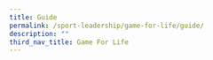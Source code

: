 ```yaml
---
title: Guide
permalink: /sport-leadership/game-for-life/guide/
description: ""
third_nav_title: Game For Life
---
```

